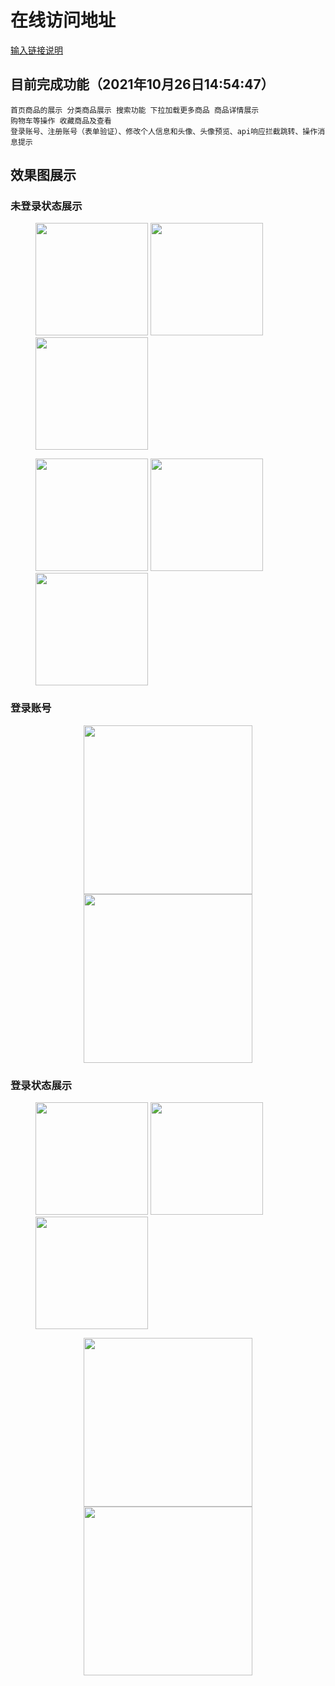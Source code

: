 # 在线访问地址
[输入链接说明](http://120.76.40.51:82/)
## 目前完成功能（2021年10月26日14:54:47）
```
首页商品的展示 分类商品展示 搜索功能 下拉加载更多商品 商品详情展示 
购物车等操作 收藏商品及查看 
登录账号、注册账号（表单验证）、修改个人信息和头像、头像预览、api响应拦截跳转、操作消息提示
```
## 效果图展示
### 未登录状态展示 
<figure class="third">
    <img src="https://i.loli.net/2021/10/26/SRKOkWXJ1d5ZMmQ.png" width="180">
    <img src="https://i.loli.net/2021/10/26/X4t81kfa795LhEI.png" width="180">
	<img src="https://i.loli.net/2021/10/26/oxp9LSJPyer2M5m.png" width="180">
</figure>
<figure class="third">
    <img src="https://i.loli.net/2021/10/26/OfK7pPTDq4ZUmua.png" width="180">
	<img src="https://i.loli.net/2021/10/26/BpeHmAWrFYskK59.png" width="180">
	<img src="https://i.loli.net/2021/10/26/VP4lpatgWSAMON6.png" width="180">
</figure>

### 登录账号
<center class="half">
    <img src="https://i.loli.net/2021/10/26/WF9RpM7AkTw4rHN.png" width="270">
	<img src="https://i.loli.net/2021/10/26/T4xKHsW3OgJdRwr.png" width="270">
</center>

### 登录状态展示 
<figure class="third">
    <img src="https://i.loli.net/2021/10/26/ImMp8exdDZVOEKh.png" width="180">
	<img src="https://i.loli.net/2021/10/26/MbkBTdAoDjQy5Ue.png" width="180">
   <img src="https://i.loli.net/2021/10/26/YxNo6tyirTe12KV.png" width="180">
</figure>
<center class="half">
    <img src="https://i.loli.net/2021/10/26/NMVyCqT5YUvBaG4.png" width="270">
	<img src="https://i.loli.net/2021/10/26/rpWmitHyRVaZoPG.png" width="270">
</center>
